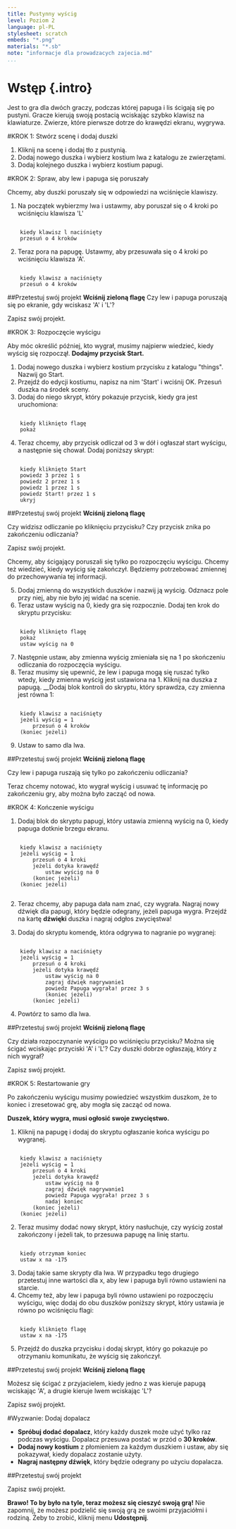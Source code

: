 ```yaml
---
title: Pustynny wyścig
level: Poziom 2
language: pl-PL
stylesheet: scratch
embeds: "*.png"
materials: "*.sb"
note: "informacje dla prowadzacych zajecia.md"
...
```


# Wstęp {.intro}

Jest to gra dla dwóch graczy, podczas której papuga i lis ścigają się po pustyni. Gracze kierują swoją postacią wciskając szybko klawisz na klawiaturze. Zwierze, które pierwsze dotrze do krawędzi ekranu, wygrywa.


#KROK 1: Stwórz scenę i dodaj duszki

1. Kliknij na scenę i dodaj tło z pustynią.
2. Dodaj nowego duszka i wybierz kostium lwa z katalogu ze zwierzętami.
3. Dodaj kolejnego duszka i wybierz kostium papugi.


#KROK 2: Spraw, aby lew i papuga się poruszały

Chcemy, aby duszki poruszały się w odpowiedzi na wciśnięcie klawiszy.

1. Na początek wybierzmy lwa i ustawmy, aby poruszał się o 4 kroki po wciśnięciu klawisza 'L'

```scratch

	kiedy klawisz l naciśnięty
	przesuń o 4 kroków
```

2. Teraz pora na papugę. Ustawmy, aby przesuwała się o 4 kroki po wciśnięciu klawisza 'A'.

```scratch

	kiedy klawisz a naciśnięty
	przesuń o 4 kroków
```

##Przetestuj swój projekt
__Wciśnij zieloną flagę__ 
Czy lew i papuga poruszają się po ekranie, gdy wciskasz 'A' i 'L'?

Zapisz swój projekt.


#KROK 3: Rozpoczęcie wyścigu

Aby móc określić później, kto wygrał, musimy najpierw wiedzieć, kiedy wyścig się rozpoczął. __Dodajmy przycisk Start.__

1. Dodaj nowego duszka i wybierz kostium przycisku z katalogu "things". Nazwij go Start.
2. Przejdź do edycji kostiumu, napisz na nim 'Start' i wciśnij OK. Przesuń duszka na środek sceny.
3. Dodaj do niego skrypt, który pokazuje przycisk, kiedy gra jest uruchomiona:

```scratch

	kiedy kliknięto flagę
	pokaż
```
4. Teraz chcemy, aby przycisk odliczał od 3 w dół i ogłaszał start wyścigu, a następnie się chował. Dodaj poniższy skrypt:

```scratch

	kiedy kliknięto Start
	powiedz 3 przez 1 s
	powiedz 2 przez 1 s
	powiedz 1 przez 1 s
	powiedz Start! przez 1 s
	ukryj
```
##Przetestuj swój projekt
__Wciśnij zieloną flagę__

Czy widzisz odliczanie po kliknięciu przycisku? Czy przycisk znika po zakończeniu odliczania?

Zapisz swój projekt.

Chcemy, aby ścigający poruszali się tylko po rozpoczęciu wyścigu. Chcemy też wiedzieć, kiedy wyścig się zakończył. Będziemy potrzebować zmiennej do przechowywania tej informacji.

5. Dodaj zmienną do wszystkich duszków i nazwij ją wyścig. Odznacz pole przy niej, aby nie było jej widać na scenie.
6. Teraz ustaw wyścig na 0, kiedy gra się rozpocznie. Dodaj ten krok do skryptu przycisku:

```scratch

	kiedy kliknięto flagę
	pokaż
	ustaw wyścig na 0
```

7. Następnie ustaw, aby zmienna wyścig zmieniała się na 1 po skończeniu odliczania do rozpoczęcia wyścigu.
8. Teraz musimy się upewnić, że lew i papuga mogą się ruszać tylko wtedy, kiedy zmienna wyścig jest ustawiona na 1. Kliknij na duszka z papugą. __Dodaj blok kontroli do skryptu, który sprawdza, czy zmienna jest równa 1:

```scratch
	
	kiedy klawisz a naciśnięty
	jeżeli wyścig = 1
		przesuń o 4 kroków
	(koniec jeżeli)
```
9. Ustaw to samo dla lwa.

##Przetestuj swój projekt
__Wciśnij zieloną flagę__

Czy lew i papuga ruszają się tylko po zakończeniu odliczania?

Teraz chcemy notować, kto wygrał wyścig i usuwać tę informację po zakończeniu gry, aby można było zacząć od nowa.

#KROK 4: Kończenie wyścigu

1. Dodaj blok do skryptu papugi, który ustawia zmienną wyścig na 0, kiedy papuga dotknie brzegu ekranu.

```scratch

	kiedy klawisz a naciśnięty
	jeżeli wyścig = 1
		przesuń o 4 kroki
		jeżeli dotyka krawędź
			ustaw wyścig na 0
		(koniec jeżeli)
	(koniec jeżeli)
	
```

2. Teraz chcemy, aby papuga dała nam znać, czy wygrała. Nagraj nowy dźwięk dla papugi, który będzie odegrany, jeżeli papuga wygra. Przejdź na kartę __dźwięki__ duszka i nagraj odgłos zwycięstwa!

3. Dodaj do skryptu komendę, która odgrywa to nagranie po wygranej:

```scratch

	kiedy klawisz a naciśnięty
	jeżeli wyścig = 1
		przesuń o 4 kroki
		jeżeli dotyka krawędź
			ustaw wyścig na 0
			zagraj dźwięk nagrywanie1
			powiedz Papuga wygrała! przez 3 s
			(koniec jeżeli)
		(koniec jeżeli)

```
4. Powtórz to samo dla lwa.

##Przetestuj swój projekt
__Wciśnij zieloną flagę__

Czy działa rozpoczynanie wyścigu po wciśnięciu przycisku? Można się ścigać wciskając przyciski 'A' i 'L'?
Czy duszki dobrze ogłaszają, który z nich wygrał?

Zapisz swój projekt.

#KROK 5: Restartowanie gry

Po zakończeniu wyścigu musimy powiedzieć wszystkim duszkom, że to koniec i zresetować grę, aby mogła się zacząć od nowa.

__Duszek, który wygra, musi ogłosić swoje zwycięstwo.__

1. Kliknij na papugę i dodaj do skryptu ogłaszanie końca wyścigu po wygranej.

```scratch

	kiedy klawisz a naciśnięty
	jeżeli wyścig = 1
		przesuń o 4 kroki
		jeżeli dotyka krawędź
			ustaw wyścig na 0
			zagraj dźwięk nagrywanie1
			powiedz Papuga wygrała! przez 3 s
			nadaj koniec
		(koniec jeżeli)
	(koniec jeżeli)

```

2. Teraz musimy dodać nowy skrypt, który nasłuchuje, czy wyścig został zakończony i jeżeli tak, to przesuwa papugę na linię startu. 

```scratch

	kiedy otrzymam koniec
	ustaw x na -175
```

3. Dodaj takie same skrypty dla lwa. W przypadku tego drugiego przetestuj inne wartości dla x, aby lew i papuga byli równo ustawieni na starcie.
4. Chcemy też, aby lew i papuga byli równo ustawieni po rozpoczęciu wyścigu, więc dodaj do obu duszków poniższy skrypt, który ustawia je równo po wciśnięciu flagi:

```scratch

	kiedy kliknięto flagę
	ustaw x na -175
```
5. Przejdź do duszka przycisku i dodaj skrypt, który go pokazuje po otrzymaniu komunikatu, że wyścig się zakończył.

##Przetestuj swój projekt
__Wciśnij zieloną flagę__

Możesz się ścigać z przyjacielem, kiedy jedno z was kieruje papugą wciskając 'A', a drugie kieruje lwem wciskając 'L'?

Zapisz swój projekt.

#Wyzwanie: Dodaj dopalacz

* __Spróbuj dodać dopalacz__, który każdy duszek może użyć tylko raz podczas wyścigu. Dopalacz przesuwa postać w przód o __30 kroków__.
* __Dodaj nowy kostium__ z płomieniem za każdym duszkiem i ustaw, aby się pokazywał, kiedy dopalacz zostanie użyty.
* __Nagraj następny dźwięk__, który będzie odegrany po użyciu dopalacza.

##Przetestuj swój projekt

Zapisz swój projekt.


__Brawo! To by było na tyle, teraz możesz się cieszyć swoją grą!__
Nie zapomnij, że możesz podzielić się swoją grą ze swoimi przyjaciółmi i rodziną. Żeby to zrobić, kliknij menu __Udostępnij__.
